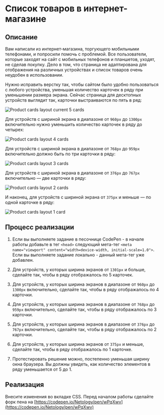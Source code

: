 # Список товаров в интернет-магазине

## Описание

Вам написали из интернет-магазина, торгующего мобильными телефонами, и попросили помочь с проблемой. Все пользователи, которые заходят на сайт с мобильных телефонов и планшетов, уходят, не сделав покупку. Дело в том, что страница не адаптирована для отображения на различных устройствах и список товаров очень неудобен в использовании. 

Нужно исправить верстку так, чтобы сайтом было удобно пользоваться с любого устройства, уменьшая количество карточек в ряду при уменьшении размера экрана. Сейчас страница для десктопных устройств выглядит так, карточки выстраиваются по пять в ряд:
 
![Product cards layout current 5 cards](../../sources/adaptive-layout-list-5.jpg)

Для устройств с шириной экрана в диапазоне от `960px` до `1300px` включительно нужно уменьшить количество карточек в ряду до четырех:

![Product cards layout 4 cards](../../sources/adaptive-layout-list-4.jpg)

Для устройств с шириной экрана в диапазоне от `768px` до `959px` включительно должно быть по три карточки в ряду:

![Product cards layout 3 cards](../../sources/adaptive-layout-list-3.jpg)

Для устройств с шириной экрана в диапазоне от `376px` до `767px` включительно — две карточки в ряду:

![Product cards layout 2 cards](../../sources/adaptive-layout-list-2.jpg)

И наконец, для устройств с шириной экрана от `375px` и меньше — по одной карточке в ряду:

![Product cards layout 1 card](../../sources/adaptive-layout-list-1.jpg)

## Процесс реализации

1. Если вы выполняете задание в песочнице CodePen - в начале работы добавьте в тег `<head>` следующий мета-тег `<meta name="viewport" content="width=device-width, initial-scale=1.0">`. Если вы выполняете задание локально - данный мета-тег уже добавлен.

2. Для устройств, у которых ширина экранов от `1301px` и больше, сделайте так, чтобы в ряду отображалось по 5 карточек.

3. Для устройств, у которых ширина экранов в диапазоне от `960px` до `1300px` включительно, сделайте так, чтобы в ряду отображалось по 4 карточки.

4. Для устройств, у которых ширина экранов в диапазоне от `768px` до `959px` включительно, сделайте так, чтобы в ряду отображалось по 3 карточки.

5. Для устройств, у которых ширина экранов в диапазоне от `376px` до `767px` включительно, сделайте так, чтобы в ряду отображалось по 2 карточки.

6. Для устройств, у которых ширина экранов от `375px` и меньше, сделайте так, чтобы в ряду отображалось по 1 карточке.

7. Протестировать решение можно, постепенно уменьшая ширину окна браузера. Вы должны увидеть, как количество элементов в ряду уменьшается от 5 до 1.

## Реализация

Внесите изменения во вкладке CSS. Перед началом работы сделайте форк пена на [https://codepen.io/Netology/pen/wPqXwv](https://codepen.io/Netology/pen/wPqXwv)
